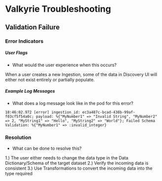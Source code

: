 # Valkyrie Troubleshooting

## Validation Failure

### Error Indicators
##### User Flags
- What would the user experience when this occurs? 

When a user creates a new Ingestion, some of the data in Discovery UI will either not exist entirely or partially populate. 


##### Example Log Messages
- What does a log message look like in the pod for this error?

`18:46:02.972 [error] ingestion_id: ec3a487c-bcad-438b-99af-f03cf5f54a0c; payload: %{"MyNumber1" => "Invalid String", "MyNumber2" => 2, "MyString1" => "Hello", "MyString2" => "World"}; Failed Schema Validation: %{"MyNumber1" => :invalid_integer}`


### Resolution
- What can be done to resolve this? 

1.) The user either needs to change the data type in the Data Dictionary/Schema of the target dataset
2.) Verify the incoming data is consistent
3.) Use Transformations to convert the incoming data into the type required